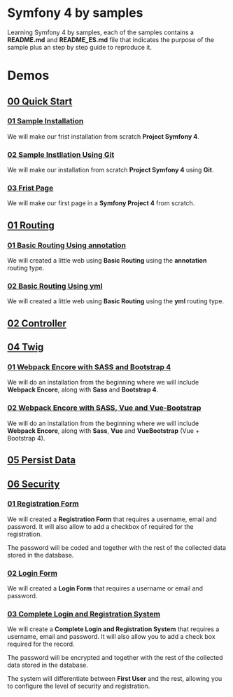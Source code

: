 # Symfony 4 by samples
Learning Symfony 4 by samples, each of the samples contains a **README.md** and **README_ES.md** file that indicates the purpose of the sample plus an step by step guide to reproduce it.

# Demos

## [00 Quick Start](00_Quick_Start)

### [01 Sample Installation](/00_Quick_Start/01_Sample_Installation/)
We will make our frist installation from scratch **Project Symfony 4**.

### [02 Sample Instllation Using Git](/00_Quick_Start/02_Sample_Instllation_Using_Git)
We will make our installation from scratch **Project Symfony 4** using **Git**.

### [03 Frist Page](/00_Quick_Start/03_Frist_Page)
We will make our first page in a **Symfony Project 4** from scratch.

## [01 Routing](/01_Routing/)

### [01 Basic Routing Using annotation](/01_Routing/01_Basic_Routing_Using_annotation)
We will created a little web using **Basic Routing** using the **annotation** routing type.

### [02 Basic Routing Using yml](/01_Routing/02_Basic_Routing_Using_yml)
We will created a little web using **Basic Routing** using the **yml** routing type.

## [02 Controller](/02_Controller/)

## [04 Twig](/03_Twig/)

### [01 Webpack Encore with SASS and Bootstrap 4](/04_Twig/01_Webpack_Encore_with_SASS_and_Bootstrap_4)
We will do an installation from the beginning where we will include **Webpack Encore**, along with **Sass** and **Bootstrap 4**.

### [02 Webpack Encore with SASS, Vue and Vue-Bootstrap](/04_Twig/02_Webpack_Encore_with_SASS_Vue_and_Vue_Bootstrap)
We will do an installation from the beginning where we will include **Webpack Encore**, along with **Sass**, **Vue** and **VueBootstrap** (Vue + Bootstrap 4).

## [05 Persist Data](/04_Persist_Data/)

## [06 Security](/05_Security/)

### [01 Registration Form](/06_Security/01_Registration_Form)

We will created a **Registration Form** that requires a username, email and password. It will also allow to add a checkbox of required for the registration.

The password will be coded and together with the rest of the collected data stored in the database.

### [02 Login Form](/06_Security/02_Login_Form)
We will created a **Login Form** that requires a username or email and password. 

### [03 Complete Login and Registration System](/06_Security/03_Complete_Login_and_Registration_System)

We will create a **Complete Login and Registration System** that requires a username, email and password. It will also allow you to add a check box required for the record.

The password will be encrypted and together with the rest of the collected data stored in the database.

The system will differentiate between **First User** and the rest, allowing you to configure the level of security and registration.



